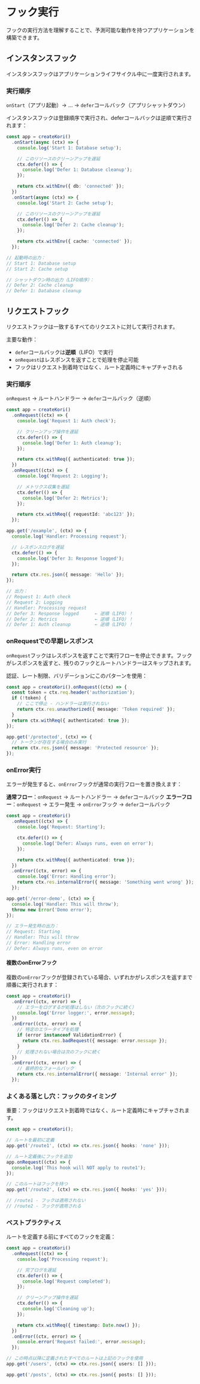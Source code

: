 # フック実行

フックの実行方法を理解することで、予測可能な動作を持つアプリケーションを構築できます。

## インスタンスフック

インスタンスフックはアプリケーションライフサイクル中に一度実行されます。

### 実行順序

`onStart`（アプリ起動）→ ... → `defer`コールバック（アプリシャットダウン）

インスタンスフックは登録順序で実行され、deferコールバックは逆順で実行されます：

```typescript
const app = createKori()
  .onStart(async (ctx) => {
    console.log('Start 1: Database setup');

    // このリソースのクリーンアップを遅延
    ctx.defer(() => {
      console.log('Defer 1: Database cleanup');
    });

    return ctx.withEnv({ db: 'connected' });
  })
  .onStart(async (ctx) => {
    console.log('Start 2: Cache setup');

    // このリソースのクリーンアップを遅延
    ctx.defer(() => {
      console.log('Defer 2: Cache cleanup');
    });

    return ctx.withEnv({ cache: 'connected' });
  });

// 起動時の出力：
// Start 1: Database setup
// Start 2: Cache setup

// シャットダウン時の出力（LIFO順序）：
// Defer 2: Cache cleanup
// Defer 1: Database cleanup
```

## リクエストフック

リクエストフックは一致するすべてのリクエストに対して実行されます。

主要な動作：

- `defer`コールバックは**逆順**（LIFO）で実行
- `onRequest`はレスポンスを返すことで処理を停止可能
- フックはリクエスト到着時ではなく、ルート定義時にキャプチャされる

### 実行順序

`onRequest` → ルートハンドラー → `defer`コールバック（逆順）

```typescript
const app = createKori()
  .onRequest((ctx) => {
    console.log('Request 1: Auth check');

    // クリーンアップ操作を遅延
    ctx.defer(() => {
      console.log('Defer 1: Auth cleanup');
    });

    return ctx.withReq({ authenticated: true });
  })
  .onRequest((ctx) => {
    console.log('Request 2: Logging');

    // メトリクス収集を遅延
    ctx.defer(() => {
      console.log('Defer 2: Metrics');
    });

    return ctx.withReq({ requestId: 'abc123' });
  });

app.get('/example', (ctx) => {
  console.log('Handler: Processing request');

  // レスポンスログを遅延
  ctx.defer(() => {
    console.log('Defer 3: Response logged');
  });

  return ctx.res.json({ message: 'Hello' });
});

// 出力：
// Request 1: Auth check
// Request 2: Logging
// Handler: Processing request
// Defer 3: Response logged      ← 逆順（LIFO）！
// Defer 2: Metrics              ← 逆順（LIFO）！
// Defer 1: Auth cleanup         ← 逆順（LIFO）！
```

### onRequestでの早期レスポンス

`onRequest`フックはレスポンスを返すことで実行フローを停止できます。フックがレスポンスを返すと、残りのフックとルートハンドラーはスキップされます。

認証、レート制限、バリデーションにこのパターンを使用：

```typescript
const app = createKori().onRequest((ctx) => {
  const token = ctx.req.header('authorization');
  if (!token) {
    // ここで停止 - ハンドラーは実行されない
    return ctx.res.unauthorized({ message: 'Token required' });
  }
  return ctx.withReq({ authenticated: true });
});

app.get('/protected', (ctx) => {
  // トークンが存在する場合のみ実行
  return ctx.res.json({ message: 'Protected resource' });
});
```

### onError実行

エラーが発生すると、`onError`フックが通常の実行フローを置き換えます：

**通常フロー**：`onRequest` → ルートハンドラー → `defer`コールバック
**エラーフロー**：`onRequest` → エラー発生 → `onError`フック → `defer`コールバック

```typescript
const app = createKori()
  .onRequest((ctx) => {
    console.log('Request: Starting');

    ctx.defer(() => {
      console.log('Defer: Always runs, even on error');
    });

    return ctx.withReq({ authenticated: true });
  })
  .onError((ctx, error) => {
    console.log('Error: Handling error');
    return ctx.res.internalError({ message: 'Something went wrong' });
  });

app.get('/error-demo', (ctx) => {
  console.log('Handler: This will throw');
  throw new Error('Demo error');
});

// エラー発生時の出力：
// Request: Starting
// Handler: This will throw
// Error: Handling error
// Defer: Always runs, even on error
```

#### 複数のonErrorフック

複数の`onError`フックが登録されている場合、いずれかがレスポンスを返すまで順番に実行されます：

```typescript
const app = createKori()
  .onError((ctx, error) => {
    // エラーをログするが処理はしない（次のフックに続く）
    console.log('Error logger:', error.message);
  })
  .onError((ctx, error) => {
    // 特定のエラータイプを処理
    if (error instanceof ValidationError) {
      return ctx.res.badRequest({ message: error.message });
    }
    // 処理されない場合は次のフックに続く
  })
  .onError((ctx, error) => {
    // 最終的なフォールバック
    return ctx.res.internalError({ message: 'Internal error' });
  });
```

### よくある落とし穴：フックのタイミング

重要：フックはリクエスト到着時ではなく、ルート定義時にキャプチャされます。

```typescript
const app = createKori();

// ルートを最初に定義
app.get('/route1', (ctx) => ctx.res.json({ hooks: 'none' }));

// ルート定義後にフックを追加
app.onRequest((ctx) => {
  console.log('This hook will NOT apply to route1');
});

// このルートはフックを持つ
app.get('/route2', (ctx) => ctx.res.json({ hooks: 'yes' }));

// /route1 - フックは適用されない
// /route2 - フックが適用される
```

### ベストプラクティス

ルートを定義する前にすべてのフックを定義：

```typescript
const app = createKori()
  .onRequest((ctx) => {
    console.log('Processing request');

    // 完了ログを遅延
    ctx.defer(() => {
      console.log('Request completed');
    });

    // クリーンアップ操作を遅延
    ctx.defer(() => {
      console.log('Cleaning up');
    });

    return ctx.withReq({ timestamp: Date.now() });
  })
  .onError((ctx, error) => {
    console.error('Request failed:', error.message);
  });

// この時点以降に定義されたすべてのルートは上記のフックを使用
app.get('/users', (ctx) => ctx.res.json({ users: [] }));

app.get('/posts', (ctx) => ctx.res.json({ posts: [] }));
```
